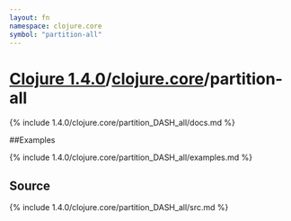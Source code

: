 ```yaml
---
layout: fn
namespace: clojure.core
symbol: "partition-all"
---
```


# [Clojure 1.4.0](../../)/[clojure.core](../)/partition-all

{% include 1.4.0/clojure.core/partition_DASH_all/docs.md %}

##Examples

{% include 1.4.0/clojure.core/partition_DASH_all/examples.md %}
## Source
{% include 1.4.0/clojure.core/partition_DASH_all/src.md %}

